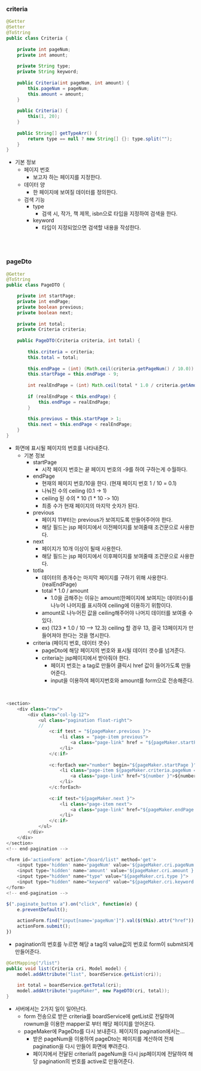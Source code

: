 ### criteria

```java
@Getter
@Setter
@ToString
public class Criteria {
	
	private int pageNum;
	private int amount;
	
	private String type;
	private String keyword;
	
	public Criteria(int pageNum, int amount) {
		this.pageNum = pageNum;
		this.amount = amount;
	}
	
	public Criteria() {
		this(1, 20);
	}
	
	public String[] getTypeArr() {
		return type == null ? new String[] {}: type.split("");
	}
}
```
- 기본 정보
    - 페이지 번호
        - 보고자 하는 페이지를 지정한다.
    - 데이터 양
        - 한 페이지에 보여질 데이터를 정의한다.
    - 검색 기능
        - type
            - 검색 시, 작가, 책 제목, isbn으로 타입을 지정하여 검색을 한다.
        - keyword
            - 타입이 지정되었으면 검색할 내용을 작성한다.

<br><br>

### pageDto
```java
@Getter
@ToString
public class PageDTO {

	private int startPage;
	private int endPage;
	private boolean previous;
	private boolean next;
	
	private int total;
	private Criteria criteria;
	
	public PageDTO(Criteria criteria, int total) {
		
		this.criteria = criteria;
		this.total = total;
		
		this.endPage = (int) (Math.ceil(criteria.getPageNum() / 10.0)) * 10;
		this.startPage = this.endPage - 9;
		
		int realEndPage = (int) Math.ceil(total * 1.0 / criteria.getAmount());
		
		if (realEndPage < this.endPage) {
			this.endPage = realEndPage;
		}
		
		this.previous = this.startPage > 1;
		this.next = this.endPage < realEndPage;
	}
}
```

- 화면에 표시될 페이지의 번호를 나타내준다.
    - 기본 정보
        - startPage
            - 시작 페이지 번호는 끝 페이지 번호의 -9를 하여 구하는게 수월하다.
        - endPage
            - 현재의 페이지 번호/10을 한다. (현재 페이지 번호 1 / 10 = 0.1)
            - 나눠진 수의 ceiling (0.1 -> 1)
            - ceiling 된 수의 * 10 (1 * 10 -> 10)
            - 최종 수가 현재 페이지의 마지막 숫자가 된다.
        - previous
            - 페이지 11부터는 previous가 보여지도록 만들어주어야 한다.
            - 해당 필드는 jsp 페이지에서 이전페이지를 보여줄때 조건문으로 사용한다.
        - next
            - 페이지가 10개 이상이 될때 사용한다.
            - 해당 필드는 jsp 페이지에서 이후페이지를 보여줄때 조건문으로 사용한다.
        - totla
            - 데이터의 총개수는 마지막 페이지를 구하기 위해 사용한다. (realEndPage)
            - total * 1.0 / amount 
                - 1.0을 곱해주는 이유는 amount(한페이지에 보여지는 데이터수)를 나누어 나머지를 표시하여 ceiling에 이용하기 위함이다.
            - amount로 나누어진 값을 ceiling해주어야 나머지 데이터를 보여줄 수 있다.
            - ex) (123 * 1.0 / 10 --> 12.3) ceiling 할 경우 13, 결국 13페이지가 만들어져야 한다는 것을 명시한다.
        - criteria (페이지 번호, 데이터 갯수)
            - pageDto에 해당 페이지의 번호와 표시될 데이터 갯수를 넘겨준다.
            - criteria는 jsp페이지에서 받아줘야 한다.
                - 페이지 번호는 a tag로 만들어 클릭시 href 값이 들어가도록 만들어준다.
                - input을 이용하여 페이지번호와 amount를 form으로 전송해준다.


<br> 

```javascript
<section>
	<div class="row">
		<div class="col-lg-12">
			<ul class="pagination float-right">
            //
				<c:if test = "${pageMaker.previous }">
					<li class = "page-item previous">
						<a class="page-link" href = "${pageMaker.startPage - 1 }">Previous</a>
					</li>
				</c:if>
				
				<c:forEach var="number" begin="${pageMaker.startPage }" end = "${pageMaker.endPage }">
					<li class="page-item ${pageMaker.criteria.pageNum == number ? 'active' : '' }">
						<a class="page-link" href="${number }">${number }</a>				
					</li>
				</c:forEach>
				
				<c:if test="${pageMaker.next }">
					<li class="page-item next">
						<a class="page-link" href="${pageMaker.endPage + 1 }">Next</a>
					</li>
				</c:if>
			</ul>
		</div>
	</div>
</section>
<!-- end-pagination -->

<form id='actionForm' action="/board/list" method='get'>
    <input type='hidden' name='pageNum' value='${pageMaker.cri.pageNum }'>
    <input type='hidden' name='amount' value='${pageMaker.cri.amount }'>
    <input type="hidden" name="type" value="${pageMaker.cri.type }">
    <input type="hidden" name="keyword" value="${pageMaker.cri.keyword }">
</form>
<!-- end-pagination -->

$(".paginate_button a").on("click", function(e) {
    e.preventDefault();
    
    actionForm.find("input[name='pageNum']").val($(this).attr("href"));
    actionForm.submit();
})
```
- pagination의 번호를 누르면 해당 a tag의 value값의 번호로 form이 submit되게 만들어준다.

```java
@GetMapping("/list")
public void list(Criteria cri, Model model) {
    model.addAttribute("list", boardService.getList(cri));
    
    int total = boardService.getTotal(cri);
    model.addAttribute("pageMaker", new PageDTO(cri, total));
}
```
- 서버에서는 2가지 일이 일어난다.
    - form 전송으로 받은 criteria를 boardService에 getList로 전달하여 rownum을 이용한 mapper로 부터 해당 페이지를 얻어온다.
    - pageMaker에 PageDto를 다시 보내준다. 페이지의 pagination에서는...
        - 받은 pageNum을 이용하여 pageDto는 페이지를 계산하여 전체 pagination을 다시 만들어 화면에 뿌려준다.
        - 페이지에서 전달된 criteria의 pageNum을 다시 jsp페이지에 전달하여 해당 pagination의 번호를 active로 만들어준다.
        